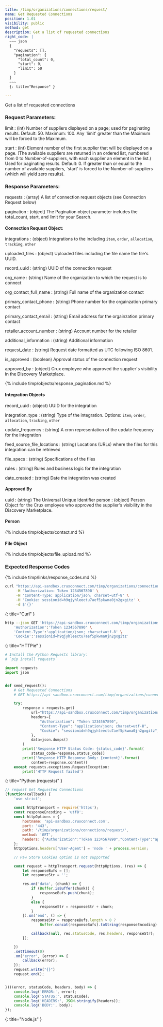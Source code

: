 ```yaml
---
title: /timp/organizations/connections/request/
name: Get Requested Connections
position: 1.01
visibility: public
method: get
description: Get a list of requested connections
right_code: |
  ~~~ json
  {
    "requests": [],
    "pagination": {
      "total_count": 0,
      "start": 0,
      "limit": 50
    }
  }
  ~~~
  {: title="Response" }

---
```

Get a list of requested connections


### Request Parameters:

limit
: (int) Number of suppliers displayed on a page; used for paginating results. Default: 50. Maximum: 100. Any 'limit' greater than the Maximum will be forced to the Maximum.

start
: (int) Element number of the first supplier that will be displayed on a page. (The available suppliers are returned in an ordered list, numbered from 0 to Number-of-suppliers, with each supplier an element in the list.) Used for paginating results. Default: 0. If greater than or equal to the number of available suppliers, 'start' is forced to the Number-of-suppliers (which will yield zero results).

### Response Parameters:

requests
: (array) A list of connection request objects (see  Connection Request below)

pagination
: (object) The Pagination object parameter includes the total_count, start, and limit for your Search.

<!-- task-github-127 Create Connection Request include file -->
#### Connection Request Object:

integrations
: (object) Integrations to the including `item`, `order`, `allocation`, `tracking`, `other`

uploaded_files
: (object) Uploaded files including the file name the file's UUID.

record_uuid
: (string) UUID of the connection request

org_name
: (string) Name of the organization to which the request is to connect

org_contact_full_name
: (string) Full name of the organization contact

primary_contact_phone
: (string) Phone number for the orgainzation primary contact

primary_contact_email
: (string) Email address for the orgainzation primary contact

retailer_account_number
: (string) Account number for the retailer

additional_information
: (string) Additional information

request_date
: (string) Request date formatted as UTC following ISO 8601.

is_approved
: (boolean) Approval status of the connection request

approved_by
: (object) Crux employee who approved the supplier's visibility in the Discovery Marketplace.


{% include timp/objects/response_pagination.md %}

#### Integration Objects

record_uuid
: (object) UUID for the integration

integration_type
: (string) Type of the integration. Options: `item`, `order`, `allocation`, `tracking`, `other`

update_frequency
: (string) A cron representation of the update frequency for the integration

feed_source_file_locations
: (string) Locations (URLs) where the files for this integration can be retrieved

file_specs
: (string) Specifications of the files

rules
: (string) Rules and business logic for the integration

date_created
: (string) Date the integration was created


#### Approved By
uuid
: (string) The Universal Unique Identifier
person
: (object) Person Object for the Crux employee who approved the supplier's visibility in the Discovery Marketplace.

#### Person

{% include timp/objects/contact.md %}

#### File Object

{% include timp/objects/file_upload.md %}

### Expected Response Codes

{% include timp/links/response_codes.md %}


~~~ bash
curl "https://api-sandbox.cruxconnect.com/timp/organizations/connections/request/" \
     -H 'Authorization: Token 1234567890' \
     -H 'Content-Type: application/json; charset=utf-8' \
     -H 'Cookie: sessionid=h9qjyhleectu7aef5pkwma0jn2gxgitz' \
     -d $'{}'

~~~
{: title="Curl" }

~~~ bash
http --json GET 'https://api-sandbox.cruxconnect.com/timp/organizations/connections/request/' \
    'Authorization':'Token 1234567890' \
    'Content-Type':'application/json; charset=utf-8' \
    'Cookie':'sessionid=h9qjyhleectu7aef5pkwma0jn2gxgitz'


~~~
{: title="HTTPie" }

~~~ python
# Install the Python Requests library:
# `pip install requests`

import requests
import json


def send_request():
    # Get Requested Connections
    # GET https://api-sandbox.cruxconnect.com/timp/organizations/connections/request/

    try:
        response = requests.get(
            url="https://api-sandbox.cruxconnect.com/timp/organizations/connections/request/",
            headers={
                "Authorization": "Token 1234567890",
                "Content-Type": "application/json; charset=utf-8",
                "Cookie": "sessionid=h9qjyhleectu7aef5pkwma0jn2gxgitz",
            },
            data=json.dumps()
        )
        print('Response HTTP Status Code: {status_code}'.format(
            status_code=response.status_code))
        print('Response HTTP Response Body: {content}'.format(
            content=response.content))
    except requests.exceptions.RequestException:
        print('HTTP Request failed')

~~~
{: title="Python (requests)" }

~~~ javascript
// request Get Requested Connections
(function(callback) {
    'use strict';

    const httpTransport = require('https');
    const responseEncoding = 'utf8';
    const httpOptions = {
        hostname: 'api-sandbox.cruxconnect.com',
        port: '443',
        path: '/timp/organizations/connections/request/',
        method: 'GET',
        headers: {"Authorization":"Token 1234567890","Content-Type":"application/json; charset=utf-8","Cookie":"sessionid=h9qjyhleectu7aef5pkwma0jn2gxgitz"}
    };
    httpOptions.headers['User-Agent'] = 'node ' + process.version;

    // Paw Store Cookies option is not supported

    const request = httpTransport.request(httpOptions, (res) => {
        let responseBufs = [];
        let responseStr = '';

        res.on('data', (chunk) => {
            if (Buffer.isBuffer(chunk)) {
                responseBufs.push(chunk);
            }
            else {
                responseStr = responseStr + chunk;
            }
        }).on('end', () => {
            responseStr = responseBufs.length > 0 ?
                Buffer.concat(responseBufs).toString(responseEncoding) : responseStr;

            callback(null, res.statusCode, res.headers, responseStr);
        });

    })
    .setTimeout(0)
    .on('error', (error) => {
        callback(error);
    });
    request.write("{}")
    request.end();


})((error, statusCode, headers, body) => {
    console.log('ERROR:', error);
    console.log('STATUS:', statusCode);
    console.log('HEADERS:', JSON.stringify(headers));
    console.log('BODY:', body);
});

~~~
{: title="Node.js" }
